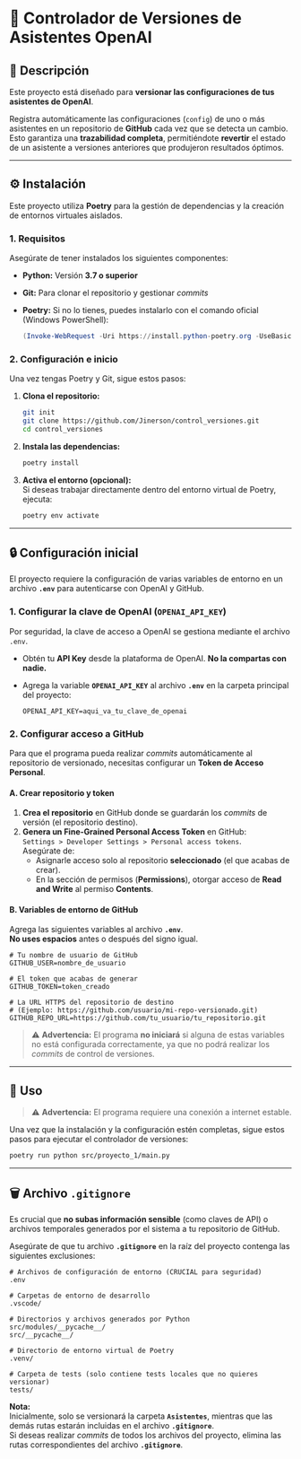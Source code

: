 # 🤖 Controlador de Versiones de Asistentes OpenAI

## 📖 Descripción

Este proyecto está diseñado para **versionar las configuraciones de tus asistentes de OpenAI**.

Registra automáticamente las configuraciones (`config`) de uno o más asistentes en un repositorio de **GitHub** cada vez que se detecta un cambio.  
Esto garantiza una **trazabilidad completa**, permitiéndote **revertir** el estado de un asistente a versiones anteriores que produjeron resultados óptimos.

---

## ⚙️ Instalación

Este proyecto utiliza **Poetry** para la gestión de dependencias y la creación de entornos virtuales aislados.

### 1. Requisitos

Asegúrate de tener instalados los siguientes componentes:

- **Python:** Versión **3.7 o superior**  
- **Git:** Para clonar el repositorio y gestionar *commits*  
- **Poetry:** Si no lo tienes, puedes instalarlo con el comando oficial (Windows PowerShell):

  ```powershell
  (Invoke-WebRequest -Uri https://install.python-poetry.org -UseBasicParsing).Content | python -
  ```

### 2. Configuración e inicio

Una vez tengas Poetry y Git, sigue estos pasos:

1. **Clona el repositorio:**
   ```bash
   git init
   git clone https://github.com/Jinerson/control_versiones.git
   cd control_versiones
   ```

2. **Instala las dependencias:**
   ```bash
   poetry install
   ```

3. **Activa el entorno (opcional):**  
   Si deseas trabajar directamente dentro del entorno virtual de Poetry, ejecuta:
   ```bash
   poetry env activate
   ```

---

## 🔒 Configuración inicial

El proyecto requiere la configuración de varias variables de entorno en un archivo **`.env`** para autenticarse con OpenAI y GitHub.

### 1. Configurar la clave de OpenAI (`OPENAI_API_KEY`)

Por seguridad, la clave de acceso a OpenAI se gestiona mediante el archivo `.env`.

- Obtén tu **API Key** desde la plataforma de OpenAI. **No la compartas con nadie.**
- Agrega la variable **`OPENAI_API_KEY`** al archivo **`.env`** en la carpeta principal del proyecto:

  ```
  OPENAI_API_KEY=aqui_va_tu_clave_de_openai
  ```

### 2. Configurar acceso a GitHub

Para que el programa pueda realizar *commits* automáticamente al repositorio de versionado, necesitas configurar un **Token de Acceso Personal**.

#### A. Crear repositorio y token

1. **Crea el repositorio** en GitHub donde se guardarán los *commits* de versión (el repositorio destino).  
2. **Genera un Fine-Grained Personal Access Token** en GitHub:  
   `Settings > Developer Settings > Personal access tokens`.  
   Asegúrate de:
   - Asignarle acceso solo al repositorio **seleccionado** (el que acabas de crear).
   - En la sección de permisos (**Permissions**), otorgar acceso de **Read and Write** al permiso **Contents**.

#### B. Variables de entorno de GitHub

Agrega las siguientes variables al archivo **`.env`**.  
**No uses espacios** antes o después del signo igual.

```
# Tu nombre de usuario de GitHub
GITHUB_USER=nombre_de_usuario

# El token que acabas de generar
GITHUB_TOKEN=token_creado

# La URL HTTPS del repositorio de destino
# (Ejemplo: https://github.com/usuario/mi-repo-versionado.git)
GITHUB_REPO_URL=https://github.com/tu_usuario/tu_repositorio.git
```

> ⚠️ **Advertencia:** El programa **no iniciará** si alguna de estas variables no está configurada correctamente, ya que no podrá realizar los *commits* de control de versiones.

---

## 🚀 Uso

> ⚠️ **Advertencia:** El programa requiere una conexión a internet estable.

Una vez que la instalación y la configuración estén completas, sigue estos pasos para ejecutar el controlador de versiones:

```bash
poetry run python src/proyecto_1/main.py
```

---

## 🗑️ Archivo `.gitignore`

Es crucial que **no subas información sensible** (como claves de API) o archivos temporales generados por el sistema a tu repositorio de GitHub.  

Asegúrate de que tu archivo **`.gitignore`** en la raíz del proyecto contenga las siguientes exclusiones:

```
# Archivos de configuración de entorno (CRUCIAL para seguridad)
.env

# Carpetas de entorno de desarrollo
.vscode/

# Directorios y archivos generados por Python
src/modules/__pycache__/
src/__pycache__/

# Directorio de entorno virtual de Poetry
.venv/

# Carpeta de tests (solo contiene tests locales que no quieres versionar)
tests/
```

**Nota:**  
Inicialmente, solo se versionará la carpeta **`Asistentes`**, mientras que las demás rutas estarán incluidas en el archivo **`.gitignore`**.  
Si deseas realizar *commits* de todos los archivos del proyecto, elimina las rutas correspondientes del archivo **`.gitignore`**.
